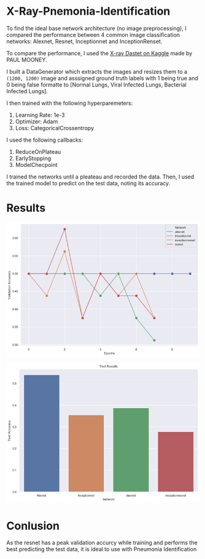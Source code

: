 # X-Ray-Pnemonia-Identification
To find the ideal base network architecture (no image preprocessing), I compared the performance between 4 common image classification networks: Alexnet, Resnet, Inceptionnet and InceptionRenset.

To compare the performance, I used the [X-ray Dastet on Kaggle](https://www.kaggle.com/datasets/paultimothymooney/chest-xray-pneumonia) made by PAUL MOONEY.

I built a DataGenerator which extracts the images and resizes them to a ```(1200, 1200)``` image and asssigned ground truth labels with 1 being true and 0 being false formatte to [Normal Lungs, Viral Infected Lungs, Bacterial Infected Lungs].

I then trained with the following hyperparemeters:
1. Learning Rate: 1e-3
2. Optimizer: Adam
3. Loss: CategoricalCrossentropy

I used the following callbacks:
1. ReduceOnPlateau
2. EarlyStopping
3. ModelChecpoint

I trained the networks until a pleateau and recorded the data. Then, I used the trained model to predict on the test data, noting its accuracy.

# Results

<p align ="center">
  <img src="./statics/comparison.png">
</p>

<p align ="center">
  <img src="./statics/results.png">
</p>

# Conlusion

As the resnet has a peak validation accurcy while training and performs the best predicting the test data, it is ideal to use with Pneumonia Identification
